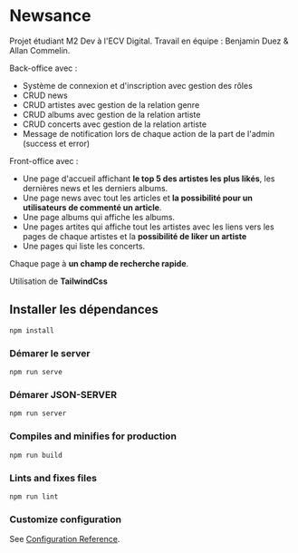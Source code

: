# Newsance
Projet étudiant M2 Dev à l'ECV Digital.
Travail en équipe : 
Benjamin Duez & Allan Commelin.

Back-office avec : 
- Système de connexion et d'inscription avec gestion des rôles
- CRUD news 
- CRUD artistes avec gestion de la relation genre
- CRUD albums avec gestion de la relation artiste
- CRUD concerts avec gestion de la relation artiste
- Message de notification lors de chaque action de la part de l'admin (success et error)

Front-office avec :
- Une page d'accueil affichant **le top 5 des artistes les plus likés**, les dernières news et les derniers albums. 
- Une page news avec tout les articles et **la possibilité pour un utilisateurs de commenté un article**.
- Une page albums qui affiche les albums.
- Une pages artites qui affiche tout les artistes avec les liens vers les pages de chaque artistes et la **possibilité de liker un artiste**
- Une pages qui liste les concerts.

Chaque page à **un champ de recherche rapide**.

Utilisation de **TailwindCss**

## Installer les dépendances
```
npm install
```

### Démarer le server
```
npm run serve
```


### Démarer JSON-SERVER
```
npm run server
```

### Compiles and minifies for production
```
npm run build
```

### Lints and fixes files
```
npm run lint
```

### Customize configuration
See [Configuration Reference](https://cli.vuejs.org/config/).
